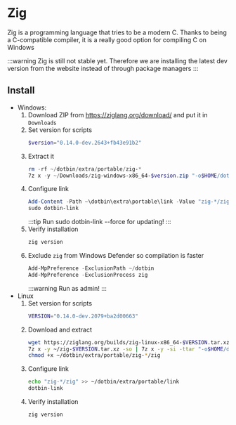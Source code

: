 # Zig
Zig is a programming language that tries to be a modern C.
Thanks to being a C-compatible compiler, it is a really good option
for compiling C on Windows

:::warning
Zig is still not stable yet. Therefore we are installing the latest
dev version from the website instead of through package managers
:::

## Install
- Windows:
    1. Download ZIP from https://ziglang.org/download/ and put it in `Downloads`
    2. Set version for scripts
        ```powershell
        $version="0.14.0-dev.2643+fb43e91b2"
    3. Extract it
        ```powershell
        rm -rf ~/dotbin/extra/portable/zig-*
        7z x -y ~/Downloads/zig-windows-x86_64-$version.zip "-o$HOME/dotbin/extra/portable"
    3. Configure link
        ```powershell
        Add-Content -Path ~\dotbin\extra\portable\link -Value "zig-*/zig.exe"
        sudo dotbin-link
        ```
        :::tip
        Run sudo dotbin-link --force for updating!
        :::
    4. Verify installation
        ```powershell
        zig version
        ```
    5. Exclude `zig` from Windows Defender so compilation is faster
        ```powershell
        Add-MpPreference -ExclusionPath ~/dotbin
        Add-MpPreference -ExclusionProcess zig
        ```
        :::warning
        Run as admin!
        :::
- Linux
    1. Set version for scripts
        ```bash
        VERSION="0.14.0-dev.2079+ba2d00663"
        ```
    2. Download and extract
        ```bash
        wget https://ziglang.org/builds/zig-linux-x86_64-$VERSION.tar.xz -O ~/zig-$VERSION.tar.xz
        7z x -y ~/zig-$VERSION.tar.xz -so | 7z x -y -si -ttar "-o$HOME/dotbin/extra/portable"
        chmod +x ~/dotbin/extra/portable/zig-*/zig
        ```
    3. Configure link
        ```bash
        echo "zig-*/zig" >> ~/dotbin/extra/portable/link
        dotbin-link
        ```
    4. Verify installation
        ```bash
        zig version
        ```
